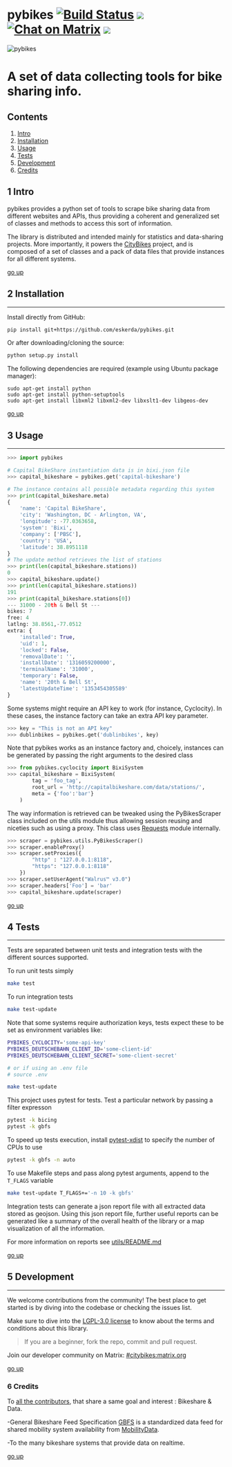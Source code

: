 pybikes [![Build Status](https://github.com/eskerda/pybikes/actions/workflows/test.yml/badge.svg)](https://github.com/eskerda/pybikes/actions/workflows/test.yml)
![](https://img.shields.io/github/watchers/eskerda/pybikes)
[![Chat on Matrix](https://matrix.to/img/matrix-badge.svg)](https://matrix.to/#/#citybikes:matrix.org)
![](https://img.shields.io/github/stars/eskerda/pybikes)
=======
<a name="top"></a>

![pybikes](http://citybik.es/files/pybikes.png)

# A set of data collecting tools for bike sharing info.

## Contents
1. [Intro](#item1)
1. [Installation](#item2)
1. [Usage](#item3)
1. [Tests](#item4)
1. [Development](#item5)
1. [Credits](#item6)

<a name="item1"></a>
## 1 Intro
pybikes provides a python set of tools to scrape bike sharing data from different
websites and APIs, thus providing a coherent and generalized set of classes
and methods to access this sort of information.

The library is distributed and intended mainly for statistics and data-sharing projects. More importantly, it powers the [CityBikes][1] project, and
is composed of a set of classes and a pack of data files that provide instances
for all different systems.

[go up](#top)

<a name="item2"></a>
## 2 Installation
------------

Install directly from GitHub:
```bash
pip install git+https://github.com/eskerda/pybikes.git
```

Or after downloading/cloning the source:
```bash
python setup.py install
```

The following dependencies are required (example using Ubuntu package manager):
```
sudo apt-get install python
sudo apt-get install python-setuptools
sudo apt-get install libxml2 libxml2-dev libxslt1-dev libgeos-dev
```

[go up](#top)

<a name="item3"></a>
## 3 Usage
-----
```python
>>> import pybikes

# Capital BikeShare instantiation data is in bixi.json file
>>> capital_bikeshare = pybikes.get('capital-bikeshare')

# The instance contains all possible metadata regarding this system
>>> print(capital_bikeshare.meta)
{
    'name': 'Capital BikeShare',
    'city': 'Washington, DC - Arlington, VA',
    'longitude': -77.0363658,
    'system': 'Bixi',
    'company': ['PBSC'],
    'country': 'USA',
    'latitude': 38.8951118
}
# The update method retrieves the list of stations
>>> print(len(capital_bikeshare.stations))
0
>>> capital_bikeshare.update()
>>> print(len(capital_bikeshare.stations))
191
>>> print(capital_bikeshare.stations[0])
--- 31000 - 20th & Bell St ---
bikes: 7
free: 4
latlng: 38.8561,-77.0512
extra: {
    'installed': True,
    'uid': 1,
    'locked': False,
    'removalDate': '',
    'installDate': '1316059200000',
    'terminalName': '31000',
    'temporary': False,
    'name': '20th & Bell St',
    'latestUpdateTime': '1353454305589'
}
```

Some systems might require an API key to work (for instance, Cyclocity). In
these cases, the instance factory can take an extra API key parameter.

```python
>>> key = "This is not an API key"
>>> dublinbikes = pybikes.get('dublinbikes', key)
```

Note that pybikes works as an instance factory and, choicely, instances can be
generated by passing the right arguments to the desired class

```python
>>> from pybikes.cyclocity import BixiSystem
>>> capital_bikeshare = BixiSystem(
        tag = 'foo_tag',
        root_url = 'http://capitalbikeshare.com/data/stations/',
        meta = {'foo':'bar'}
    )
```

The way information is retrieved can be tweaked using the PyBikesScraper class
included on the utils module thus allowing session reusing and niceties such as
using a proxy. This class uses [Requests][2] module internally.

```python
>>> scraper = pybikes.utils.PyBikesScraper()
>>> scraper.enableProxy()
>>> scraper.setProxies({
        "http" : "127.0.0.1:8118",
        "https": "127.0.0.1:8118"
    })
>>> scraper.setUserAgent("Walrus™ v3.0")
>>> scraper.headers['Foo'] = 'bar'
>>> capital_bikeshare.update(scraper)
```

[1]: http://www.citybik.es              "CityBikes"
[2]: http://docs.python-requests.org    "Requests"

[go up](#top)

<a name="item4"></a>
## 4 Tests
-----
Tests are separated between unit tests and integration tests with the different
sources supported.

To run unit tests simply

```bash
make test
```

To run integration tests

```bash
make test-update
```

Note that some systems require authorization keys, tests expect these to be
set as environment variables like:

```bash
PYBIKES_CYCLOCITY='some-api-key'
PYBIKES_DEUTSCHEBAHN_CLIENT_ID='some-client-id'
PYBIKES_DEUTSCHEBAHN_CLIENT_SECRET='some-client-secret'

# or if using an .env file
# source .env

make test-update
```

This project uses pytest for tests. Test a particular network by passing a
filter expresson

```bash
pytest -k bicing
pytest -k gbfs
```

To speed up tests execution, install [pytest-xdist][3] to specify the number of
CPUs to use

```bash
pytest -k gbfs -n auto
```

To use Makefile steps and pass along pytest arguments, append to the `T_FLAGS`
variable

```bash
make test-update T_FLAGS+='-n 10 -k gbfs'
```

Integration tests can generate a json report file with all extracted data stored
as geojson. Using this json report file, further useful reports can be generated
like a summary of the overall health of the library or a map visualization of
all the information.

For more information on reports see [utils/README.md][4]

[3]: https://pypi.org/project/pytest-xdist/
[4]: utils/README.md

[go up](#top)

<a name="item5"></a>
## 5 Development
-----------
We welcome contributions from the community! The best place to get started is
by diving into the codebase or checking the issues list. 

Make sure to dive into the [LGPL-3.0 license](https://github.com/eskerda/pybikes?tab=LGPL-3.0-1-ov-file#readme) to know about the terms and conditions about this library.

>If you are a beginner, fork the repo, commit and pull request.

Join our developer community on Matrix: [#citybikes:matrix.org](https://matrix.to/#/#citybikes:matrix.org)

[go up](#top)

<a name="item6"></a>
### 6 Credits
To [all the contributors](https://github.com/eskerda/pybikes/graphs/contributors), that share a same goal and interest : Bikeshare & Data.

-General Bikeshare Feed Specification [GBFS](https://github.com/MobilityData/gbfs) is a standardized data feed for shared mobility system availability from [MobilityData](https://github.com/MobilityData).

-To the many bikeshare systems that provide data on realtime.

[go up](#top)

